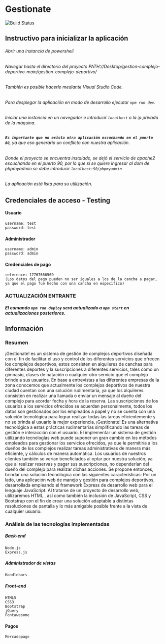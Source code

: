 # Gestionate
[![Build Status](https://travis-ci.org/joemccann/dillinger.svg?branch=master)](https://twitch.tv/elFonTii)
## Instructivo para inicializar la aplicación

###### Abrir una instancia de powershell
###### Navegar hasta el directorio del proyecto PATH://Desktop/gestion-complejo-deportivo-main/gestion-complejo-deportivo/
###### También es posible hacerlo mediante Visual Studio Code.
###### Para desplegar la aplicación en modo de desarrollo ejecutar ```npm run dev```.
###### Iniciar una instancia en un navegador e introducir ```localhost``` o la ip privada de la máquina.
###### **`Es importante que no exista otra aplicación escuchando en el puerto 80`**, ya que eso generaría un conflicto con nuestra aplicación.
###### Donde el proyecto se encuentra instalado, se dejó el servicio de apache2 escuchando en el puerto 90, por lo que si se quiere ingresar al dom de phpmyadmin se debe introducir ```localhost:90/phpmyadmin```
###### La aplicación está lista para su utilización.

## Credenciales de acceso - Testing
#### Usuario
	username: test
	password: test

#### Administrador
	username: admin
	password: admin
#### Credenciales de pago
	reference: 17767666569
	(Los datos del pago pueden no ser iguales a los de la cancha a pagar, ya que el pago fue hecho con una cancha en especifico)


### ACTUALIZACIÓN ENTRANTE
##### El comando ```npm run deploy``` será actualizado a ```npm start``` en actualizaciones posteriores.


## Información
### Resumen
¡Gestionate! es un sistema de gestión de complejos deportivos diseñada con el fin de facilitar el uso y control de los diferentes servicios que ofrecen los complejos deportivos, estos consisten en alquileres de canchas para diferentes deportes y la suscripciones a diferentes servicios, tales como un gimnasio, clases de natación o cualquier otro servicio que el complejo brinde a sus usuarios.
En base a entrevistas a las diferentes empresas de la zona conocemos que actualmente los complejos deportivos de nuestra ciudad cuentan con una solución rudimentaria, ya que los alquileres consisten en realizar una llamada o enviar un mensaje al dueño del complejo para acordar fecha y hora de la reserva. Las suscripciones de los usuarios a los servicios ofrecidos se acuerdan personalmente, todos los datos son gestionados por los empleados a papel y no se cuenta con una solución tecnológica para lograr realizar todas las tareas eficientemente y no se brinda al usuario la mejor experiencia.
¡Gestionate! Es una alternativa tecnológica a estas prácticas rudimentarias simplificando las tareas de gestión e interacción con el usuario. 
El implementar un sistema de gestión utilizando tecnologías web puede suponer un gran cambio en los métodos empleados para gestionar los servicios ofrecidos, ya que le permitiría a
los dueños de los complejos realizar tareas administrativas de manera más eficiente, y cálculos de manera automática.
Los usuarios de nuestros clientes también se verían beneficiados al optar por nuestra solución, ya que al realizar reservas y pagar sus suscripciones, no dependerían del dueño del complejo para realizar dichas acciones.
Se propone entonces, brindar una solución tecnológica con las siguientes características: 
Por un lado, una aplicación web de manejo y gestión para complejos deportivos, desarrollada empleando el framework Express de desarrollo web para el lenguaje JavaScript. Al tratarse de un proyecto de desarrollo web, utilizaremos HTML , así como también la inclusión de JavaScript, CSS y Bootstrap con el fin de crear una solución adaptable a distintas resoluciones de pantalla y lo más amigable posible frente a la vista de cualquier usuario.

### Análisis de las tecnologías implementadas
##### Back-end
	Node.js
	Express.js
##### Administrador de vistas
	Handlebars
##### Front-end
	HTML5
	CSS3
	Bootstrap
	jQuery
	Fontawesome
#### Pagos
	Mercadopago
	
